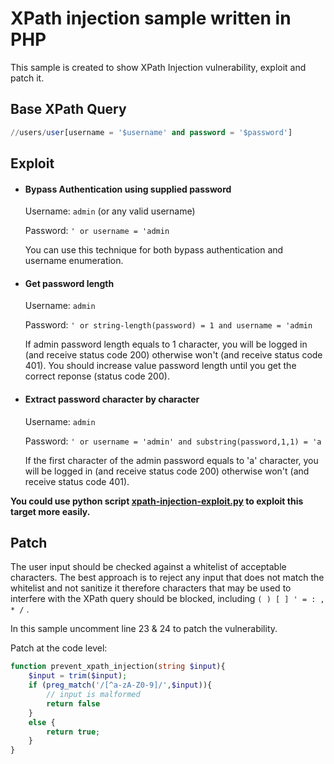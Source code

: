 # XPath injection sample written in PHP
This sample is created to show XPath Injection vulnerability, exploit and patch it.

## Base XPath Query
```sql
//users/user[username = '$username' and password = '$password']
```

## Exploit
- #### Bypass Authentication using supplied password
  Username: `admin` (or any valid username)

  Password: `' or username = 'admin`

  You can use this technique for both bypass authentication and username enumeration.
- #### Get password length
  Username: `admin`

  Password: `' or string-length(password) = 1 and username = 'admin`

  If admin password length equals to 1 character, you will be logged in (and receive status code 200) otherwise won't (and receive status code 401).
You should increase value password length until you get the correct reponse (status code 200).
- #### Extract password character by character
  Username: `admin`

  Password: `' or username = 'admin' and substring(password,1,1) = 'a`
  
  If the first character of the admin password equals to 'a' character, you will be logged in (and receive status code 200) otherwise won't (and receive status code 401).

**You could use python script [xpath-injection-exploit.py](xpath-injection-exploit.py) to exploit this target more easily.**
## Patch
The user input should be checked against a whitelist of acceptable characters.
The best approach is to reject any input that does not match the whitelist and not sanitize it therefore characters that may be used to interfere with the XPath query should be blocked, including `( ) [ ] ' = : , * /` .

In this sample uncomment line 23 & 24 to patch the vulnerability.

Patch at the code level: 
```php
function prevent_xpath_injection(string $input){
    $input = trim($input);
    if (preg_match('/[^a-zA-Z0-9]/',$input)){
        // input is malformed
        return false
    }
    else {
        return true;
    }
}
```
